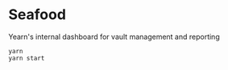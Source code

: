 # Seafood
Yearn's internal dashboard for vault management and reporting

```console
yarn
yarn start
```
